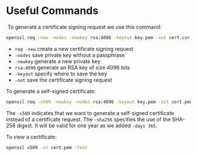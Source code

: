# Useful Commands

 To generate a certificate signing request we use this command:
 
```bash
openssl req -new -nodes -newkey rsa:4096 -keyout key.pem -out cert.csr
```

- `req -new` create a new certificate signing request
- `-nodes` save private key without a passphrase
- `-newkey` generate a new private key
- `rsa:4096` generate an RSA key of size 4096 bits
- `-keyout` specify where to save the key
- `-out` save the certificate signing request

To generate a self-signed certificate:

```bash
openssl req -x509 -newkey -nodes rsa:4096 -keyout key.pem -out cert.pem -sha256 -days 365
```

The `-x509` indicates that we want to generate a self-signed certificate instead of a certificate request. The `-sha256` specifies the use of the SHA-256 digest. It will be valid for one year as we added `-days 365`.

To view a certificate:

```bash
openssl x509 -in cert.pem -text
```
